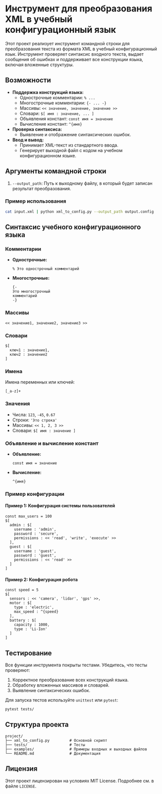 # Инструмент для преобразования XML в учебный конфигурационный язык

Этот проект реализует инструмент командной строки для преобразования текста из формата XML в учебный конфигурационный язык. Инструмент проверяет синтаксис входного текста, выдает сообщения об ошибках и поддерживает все конструкции языка, включая вложенные структуры.

## Возможности
- **Поддержка конструкций языка:**
  - Однострочные комментарии: `% ...`
  - Многострочные комментарии: `{- ... -}`
  - Массивы: `<< значение, значение, значение >>`
  - Словари: `$[ имя : значение, ... ]`
  - Объявления констант: `const имя = значение`
  - Вычисление констант: `^{имя}`
- **Проверка синтаксиса:**
  - Выявление и отображение синтаксических ошибок.
- **Ввод и вывод:**
  - Принимает XML-текст из стандартного ввода.
  - Генерирует выходной файл с кодом на учебном конфигурационном языке.

## Аргументы командной строки
1. `--output_path`: Путь к выходному файлу, в который будет записан результат преобразования.

### Пример использования
```bash
cat input.xml | python xml_to_config.py --output_path output.config
```

## Синтаксис учебного конфигурационного языка

### Комментарии
- **Однострочные:**
  ```
  % Это однострочный комментарий
  ```
- **Многострочные:**
  ```
  {-
  Это многострочный
  комментарий
  -}
  ```

### Массивы
```
<< значение1, значение2, значение3 >>
```

### Словари
```
$[
  ключ1 : значение1,
  ключ2 : значение2
]
```

### Имена
Имена переменных или ключей:
```
[_a-z]+
```

### Значения
- Числа: `123`, `-45`, `0.67`
- Строки: `'Это строка'`
- Массивы: `<< 1, 2, 3 >>`
- Словари: `$[ имя : значение ]`

### Объявление и вычисление констант
- **Объявление:**
  ```
  const имя = значение
  ```
- **Вычисление:**
  ```
  ^{имя}
  ```

### Пример конфигурации
#### Пример 1: Конфигурация системы пользователей
```
const max_users = 100
$[
  admin : $[
    username : 'admin',
    password : 'secure',
    permissions : << 'read', 'write', 'execute' >>
  ],
  guest : $[
    username : 'guest',
    password : 'guest',
    permissions : << 'read' >>
  ]
]
```

#### Пример 2: Конфигурация робота
```
const speed = 5
$[
  sensors : << 'camera', 'lidar', 'gps' >>,
  motor : $[
    type : 'electric',
    max_speed : ^{speed}
  ],
  battery : $[
    capacity : 1000,
    type : 'Li-Ion'
  ]
]
```

## Тестирование
Все функции инструмента покрыты тестами. Убедитесь, что тесты проверяют:
1. Корректное преобразование всех конструкций языка.
2. Обработку вложенных массивов и словарей.
3. Выявление синтаксических ошибок.

Для запуска тестов используйте `unittest` или `pytest`:
```bash
pytest tests/
```

## Структура проекта
```
project/
├── xml_to_config.py         # Основной скрипт
├── tests/                   # Тесты
├── examples/                # Примеры входных и выходных файлов
└── README.md                # Документация
```

## Лицензия
Этот проект лицензирован на условиях MIT License. Подробнее см. в файле `LICENSE`.

